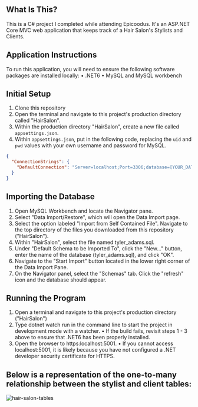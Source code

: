 ## What Is This?

This is a C# project I completed while attending Epicoodus. It's an ASP.NET Core MVC web application that keeps track of a Hair Salon's Stylists and Clients.

## Application Instructions

To run this application, you will need to ensure the following software packages are installed locally:
• .NET6
• MySQL and MySQL workbench

## Initial Setup

1. Clone this repository 
2. Open the terminal and navigate to this project's production directory called "HairSalon".
3. Within the production directory "HairSalon", create a new file called `appsettings.json`.
4. Within `appsettings.json`, put in the following code, replacing the `uid` and `pwd` values with your own username and password for MySQL.

```json
{
  "ConnectionStrings": {
    "DefaultConnection": "Server=localhost;Port=3306;database=[YOUR_DATABASE_NAME];uid=[YOUR_USER_NAME];pwd=[YOUR_PASSWORD];"
  }
}
```
## Importing the Database

1. Open MySQL Workbench and locate the Navigator pane.
2. Select "Data Import/Restore", which will open the Data Import page.
3. Select the option labeled "Import from Self Contained File". Navigate to the top directory of the files you downloaded from this repository ("HairSalon").
4. Within "HairSalon", select the file named tyler_adams.sql.
5. Under "Default Schema to be Imported To", click the "New..." button, enter the name of the database (tyler_adams.sql), and click "OK".
6. Navigate to the "Start Import" button located in the lower right corner of the Data Import Pane.
7. On the Navigator panel, select the "Schemas" tab. Click the "refresh" icon and the database should appear.

## Running the Program

1. Open a terminal and navigate to this project's production directory ("HairSalon")
2. Type dotnet watch run in the command line to start the project in development mode with a watcher.
 • If the build fails, revisit steps 1 - 3 above to ensure that .NET6 has been properly installed.
3. Open the browser to https:localhost:5001.
 • If you cannot access localhost:5001, it is likely because you have not configured a .NET developer security certificate for HTTPS.


## Below is a representation of the one-to-many relationship between the stylist and client tables:

![hair-salon-tables](https://github.com/skipmarcel/HairSalon.Solution/assets/121919165/be906981-cfc2-4286-86bb-b56e64840eb8)

